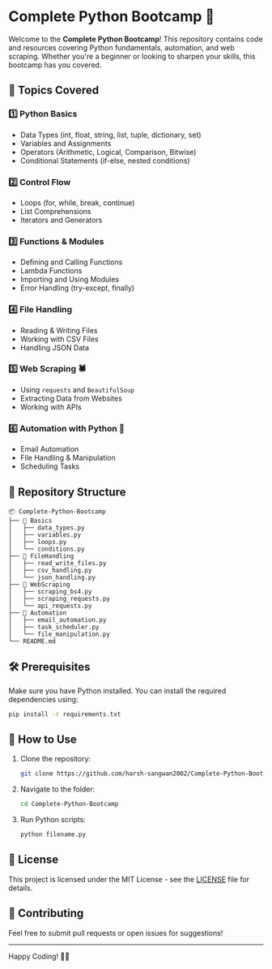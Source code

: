 # Complete Python Bootcamp 🚀

Welcome to the **Complete Python Bootcamp**! This repository contains code and resources covering Python fundamentals, automation, and web scraping. Whether you're a beginner or looking to sharpen your skills, this bootcamp has you covered.

## 📌 Topics Covered

### 1️⃣ Python Basics
- Data Types (int, float, string, list, tuple, dictionary, set)
- Variables and Assignments
- Operators (Arithmetic, Logical, Comparison, Bitwise)
- Conditional Statements (if-else, nested conditions)

### 2️⃣ Control Flow
- Loops (for, while, break, continue)
- List Comprehensions
- Iterators and Generators

### 3️⃣ Functions & Modules
- Defining and Calling Functions
- Lambda Functions
- Importing and Using Modules
- Error Handling (try-except, finally)

### 4️⃣ File Handling
- Reading & Writing Files
- Working with CSV Files
- Handling JSON Data

### 5️⃣ Web Scraping 🕷️
- Using `requests` and `BeautifulSoup`
- Extracting Data from Websites
- Working with APIs

### 6️⃣ Automation with Python 🤖
- Email Automation
- File Handling & Manipulation
- Scheduling Tasks

## 📂 Repository Structure
```
📦 Complete-Python-Bootcamp
├── 📁 Basics
│   ├── data_types.py
│   ├── variables.py
│   ├── loops.py
│   └── conditions.py
├── 📁 FileHandling
│   ├── read_write_files.py
│   ├── csv_handling.py
│   └── json_handling.py
├── 📁 WebScraping
│   ├── scraping_bs4.py
│   ├── scraping_requests.py
│   └── api_requests.py
├── 📁 Automation
│   ├── email_automation.py
│   ├── task_scheduler.py
│   └── file_manipulation.py
└── README.md
```

## 🛠 Prerequisites
Make sure you have Python installed. You can install the required dependencies using:
```bash
pip install -r requirements.txt
```

## 🚀 How to Use
1. Clone the repository:
   ```bash
   git clone https://github.com/harsh-sangwan2002/Complete-Python-Bootcamp.git
   ```
2. Navigate to the folder:
   ```bash
   cd Complete-Python-Bootcamp
   ```
3. Run Python scripts:
   ```bash
   python filename.py
   ```

## 📜 License
This project is licensed under the MIT License - see the [LICENSE](LICENSE) file for details.

## 🤝 Contributing
Feel free to submit pull requests or open issues for suggestions!

---
Happy Coding! 🐍🚀